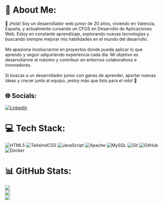 # 💫 About Me:
👋 ¡Hola! Soy un desarrollador web junior de 20 años, viviendo en Valencia, España, y actualmente cursando un CFGS en Desarrollo de Aplicaciones Web. Estoy en constante aprendizaje, explorando nuevas tecnologías y buscando siempre mejorar mis habilidades en el mundo del desarrollo.<br><br>Me apasiona involucrarme en proyectos donde pueda aplicar lo que aprendo y seguir adquiriendo experiencia cada día. Mi objetivo es desarrollarme al máximo y contribuir en entornos colaborativos e innovadores.<br><br>Si buscas a un desarrollador junior con ganas de aprender, aportar nuevas ideas y crecer junto al equipo, ¡estoy más que listo para el reto! 🚀


## 🌐 Socials:
[![LinkedIn](https://img.shields.io/badge/LinkedIn-%230077B5.svg?logo=linkedin&logoColor=white)](https://linkedin.com/in/https://www.linkedin.com/in/ismael-garcia-grao-3a1692263/) 

# 💻 Tech Stack:
![HTML5](https://img.shields.io/badge/html5-%23E34F26.svg?style=for-the-badge&logo=html5&logoColor=white) ![TailwindCSS](https://img.shields.io/badge/tailwindcss-%2338B2AC.svg?style=for-the-badge&logo=tailwind-css&logoColor=white) ![JavaScript](https://img.shields.io/badge/javascript-%23323330.svg?style=for-the-badge&logo=javascript&logoColor=%23F7DF1E) ![Apache](https://img.shields.io/badge/apache-%23D42029.svg?style=for-the-badge&logo=apache&logoColor=white) ![MySQL](https://img.shields.io/badge/mysql-4479A1.svg?style=for-the-badge&logo=mysql&logoColor=white) ![Git](https://img.shields.io/badge/git-%23F05033.svg?style=for-the-badge&logo=git&logoColor=white) ![GitHub](https://img.shields.io/badge/github-%23121011.svg?style=for-the-badge&logo=github&logoColor=white) ![Docker](https://img.shields.io/badge/docker-%230db7ed.svg?style=for-the-badge&logo=docker&logoColor=white)
# 📊 GitHub Stats:
![](https://github-readme-stats.vercel.app/api?username=ismaelgarciagrao&theme=github_dark&hide_border=false&include_all_commits=false&count_private=false)<br/>
![](https://github-readme-streak-stats.herokuapp.com/?user=ismaelgarciagrao&theme=github_dark&hide_border=false)<br/>
![](https://github-readme-stats.vercel.app/api/top-langs/?username=ismaelgarciagrao&theme=github_dark&hide_border=false&include_all_commits=false&count_private=false&layout=compact)

<!-- Proudly created with GPRM ( https://gprm.itsvg.in ) -->
